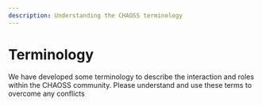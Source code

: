 ```yaml
---
description: Understanding the CHAOSS terminology
---
```


# Terminology

We have developed some terminology to describe the interaction and roles within the CHAOSS community. Please understand and use these terms to overcome any conflicts


